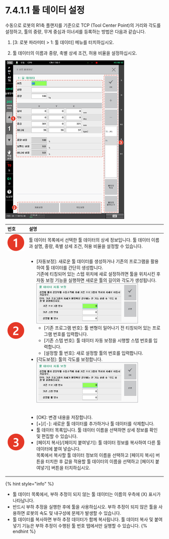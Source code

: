 # 7.4.1.1 툴 데이터 설정


수동으로 로봇의 R1축 플랜지를 기준으로 TCP \(Tool Center Point\)의 거리와 각도를 설정하고, 툴의 중량, 무게 중심과 이너셔를 등록하는 방법은 다음과 같습니다.

1.	\[3: 로봇 파라미터 &gt; 1: 툴 데이터\] 메뉴를 터치하십시오.

2.	툴 데이터의 이름과 중량, 축별 상세 조건, 허용 비율을 설정하십시오.

![](../../../.gitbook/assets/image%20%28223%29.png)



<table>
  <thead>
    <tr>
      <th style="text-align:left">&#xBC88;&#xD638;</th>
      <th style="text-align:left">&#xC124;&#xBA85;</th>
    </tr>
  </thead>
  <tbody>
    <tr>
      <td style="text-align:left">
        <img src="../../../.gitbook/assets/c1.png" alt/>
      </td>
      <td style="text-align:left">&#xD234; &#xB370;&#xC774;&#xD130; &#xBAA9;&#xB85D;&#xC5D0;&#xC11C; &#xC120;&#xD0DD;&#xD55C;
        &#xD234; &#xB370;&#xC774;&#xD130;&#xC758; &#xC0C1;&#xC138; &#xC815;&#xBCF4;&#xC785;&#xB2C8;&#xB2E4;.
        &#xD234; &#xB370;&#xC774;&#xD130; &#xC774;&#xB984;&#xACFC; &#xC124;&#xBA85;,
        &#xC911;&#xB7C9;, &#xCD95;&#xBCC4; &#xC0C1;&#xC138; &#xC870;&#xAC74;, &#xD5C8;&#xC6A9;
        &#xBE44;&#xC728;&#xC744; &#xC124;&#xC815;&#xD560; &#xC218; &#xC788;&#xC2B5;&#xB2C8;&#xB2E4;.</td>
    </tr>
    <tr>
      <td style="text-align:left">
        <img src="../../../.gitbook/assets/c2.png" alt/>
      </td>
      <td style="text-align:left">
        <ul>
          <li>[&#xC790;&#xB3D9;&#xBCF4;&#xC815;]: &#xC0C8;&#xB85C;&#xC6B4; &#xD234;
            &#xB370;&#xC774;&#xD130;&#xB97C; &#xC0DD;&#xC131;&#xD558;&#xAC70;&#xB098;
            &#xAE30;&#xC874;&#xC758; &#xD504;&#xB85C;&#xADF8;&#xB7A8;&#xC744; &#xD65C;&#xC6A9;&#xD558;&#xC5EC;
            &#xD234; &#xB370;&#xC774;&#xD130;&#xB97C; &#xAC04;&#xB2E8;&#xD788; &#xC0DD;&#xC131;&#xD569;&#xB2C8;&#xB2E4;.
            <br
            />&#xAE30;&#xC874;&#xC5D0; &#xD2F0;&#xCE6D;&#xB418;&#xC5B4; &#xC788;&#xB294;
            &#xC2A4;&#xD15D; &#xC704;&#xCE58;&#xC5D0; &#xC0C8;&#xB85C; &#xC124;&#xC815;&#xD558;&#xB824;&#xBA74;
            &#xD234;&#xC744; &#xC704;&#xCE58;&#xC2DC;&#xD0A8; &#xD6C4; &#xC790;&#xB3D9;
            &#xBCF4;&#xC815; &#xAE30;&#xB2A5;&#xC744; &#xC2E4;&#xD589;&#xD558;&#xBA74;
            &#xC0C8;&#xB85C;&#xC6B4; &#xD234;&#xC758; &#xAE38;&#xC774;&#xC640; &#xAC01;&#xB3C4;&#xAC00;
            &#xC0DD;&#xC131;&#xB429;&#xB2C8;&#xB2E4;.
            <br />
            <img src="../../../.gitbook/assets/tool-data-auto-calib.png" alt/>
            <br />
            <ul>
              <li>[&#xAE30;&#xC874; &#xD504;&#xB85C;&#xADF8;&#xB7A8; &#xBC88;&#xD638;]:
                &#xD234; &#xBCC0;&#xD615;&#xC774; &#xC77C;&#xC5B4;&#xB098;&#xAE30; &#xC804;
                &#xD2F0;&#xCE6D;&#xB418;&#xC5B4; &#xC788;&#xB294; &#xD504;&#xB85C;&#xADF8;&#xB7A8;
                &#xBC88;&#xD638;&#xB97C; &#xC785;&#xB825;&#xD569;&#xB2C8;&#xB2E4;.</li>
              <li>[&#xAE30;&#xC874; &#xC2A4;&#xD15D; &#xBC88;&#xD638;]: &#xD234; &#xB370;&#xC774;&#xD130;
                &#xC790;&#xB3D9; &#xBCF4;&#xC815;&#xC744; &#xC2DC;&#xD589;&#xD560; &#xC2A4;&#xD15D;
                &#xBC88;&#xD638;&#xB97C; &#xC785;&#xB825;&#xD569;&#xB2C8;&#xB2E4;.</li>
              <li>[&#xC124;&#xC815;&#xD560; &#xD234; &#xBC88;&#xD638;]: &#xC0C8;&#xB85C;
                &#xC124;&#xC815;&#xD560; &#xD234;&#xC758; &#xBC88;&#xD638;&#xB97C; &#xC785;&#xB825;&#xD569;&#xB2C8;&#xB2E4;.
                <br
                />
              </li>
            </ul>
          </li>
          <li>[&#xAC01;&#xB3C4;&#xBCF4;&#xC815;]: &#xD234;&#xC758; &#xAC01;&#xB3C4;&#xB97C;
            &#xBCF4;&#xC815;&#xD569;&#xB2C8;&#xB2E4;.
            <br />
            <img src="../../../.gitbook/assets/tool-angle-auto-calib.png" alt/>
          </li>
        </ul>
      </td>
    </tr>
    <tr>
      <td style="text-align:left">
        <img src="../../../.gitbook/assets/c3.png" alt/>
      </td>
      <td style="text-align:left">
        <ul>
          <li>[OK]: &#xBCC0;&#xACBD; &#xB0B4;&#xC6A9;&#xC744; &#xC800;&#xC7A5;&#xD569;&#xB2C8;&#xB2E4;.</li>
          <li>[+]/[-]: &#xC0C8;&#xB85C;&#xC6B4; &#xD234; &#xB370;&#xC774;&#xD130;&#xB97C;
            &#xCD94;&#xAC00;&#xD558;&#xAC70;&#xB098; &#xD234; &#xB370;&#xC774;&#xD130;&#xB97C;
            &#xC0AD;&#xC81C;&#xD569;&#xB2C8;&#xB2E4;.</li>
          <li>&#xD234; &#xB370;&#xC774;&#xD130; &#xBAA9;&#xB85D;&#xC785;&#xB2C8;&#xB2E4;.
            &#xD234; &#xB370;&#xC774;&#xD130; &#xC774;&#xB984;&#xC744; &#xC120;&#xD0DD;&#xD558;&#xBA74;
            &#xC0C1;&#xC138; &#xC815;&#xBCF4;&#xB97C; &#xD655;&#xC778; &#xBC0F; &#xD3B8;&#xC9D1;&#xD560;
            &#xC218; &#xC788;&#xC2B5;&#xB2C8;&#xB2E4;.</li>
          <li>[&#xD398;&#xC774;&#xC9C0; &#xBCF5;&#xC0AC;]/[&#xD398;&#xC774;&#xC9C0;
            &#xBD99;&#xC5EC;&#xB123;&#xAE30;]: &#xD234; &#xB370;&#xC774;&#xD130; &#xC815;&#xBCF4;&#xB97C;
            &#xBCF5;&#xC0AC;&#xD558;&#xC5EC; &#xB2E4;&#xB978; &#xD234; &#xB370;&#xC774;&#xD130;&#xC5D0;
            &#xBD99;&#xC5EC; &#xB123;&#xC2B5;&#xB2C8;&#xB2E4;.
            <br />&#xBAA9;&#xB85D;&#xC5D0;&#xC11C; &#xBCF5;&#xC0AC;&#xD560; &#xD234; &#xB370;&#xC774;&#xD130;
            &#xC815;&#xBCF4;&#xC758; &#xC774;&#xB984;&#xC744; &#xC120;&#xD0DD;&#xD558;&#xACE0;
            [&#xD398;&#xC774;&#xC9C0; &#xBCF5;&#xC0AC;] &#xBC84;&#xD2BC;&#xC744; &#xD130;&#xCE58;&#xD55C;
            &#xD6C4; &#xAC12;&#xC744; &#xC801;&#xC6A9;&#xD560; &#xD234; &#xB370;&#xC774;&#xD130;&#xC758;
            &#xC774;&#xB984;&#xC744; &#xC120;&#xD0DD;&#xD558;&#xACE0; [&#xD398;&#xC774;&#xC9C0;
            &#xBD99;&#xC5EC;&#xB123;&#xAE30;] &#xBC84;&#xD2BC;&#xC744; &#xD130;&#xCE58;&#xD558;&#xC2ED;&#xC2DC;&#xC624;.</li>
        </ul>
      </td>
    </tr>
  </tbody>
</table>

{% hint style="info" %}
* 툴 데이터 목록에서, 부하 추정이 되지 않는 툴 데이터는 이름의 우측에 \(X\) 표시가 나타납니다.
* 반드시 부하 추정을 실행한 후에 툴을 사용하십시오. 부하 추정이 되지 않은 툴을 사용하면 로봇의 속도 및 내구성에 문제가 발생할 수 있습니다.
* 툴 데이터를 복사하면 부하 추정 데이터가 함께 복사됩니다. 툴 데이터 복사 및 붙여넣기 기능은 부하 추정이 수행된 툴 번호 탭에서만 실행할 수 있습니다.
{% endhint %}

